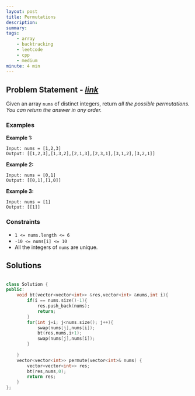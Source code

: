 ```yaml
---
layout: post
title: Permutations
description: 
summary: 
tags:
    - array
    - backtracking
    - leetcode
    - cpp
    - medium
minute: 4 min
---
```


## Problem Statement - [*link*](https://leetcode.com/problems/permutations/)
Given an array `nums` of distinct integers, return *all the possible permutations. You can return the answer in any order.*

 

### Examples
**Example 1:**  
```
Input: nums = [1,2,3]
Output: [[1,2,3],[1,3,2],[2,1,3],[2,3,1],[3,1,2],[3,2,1]]
```

**Example 2:**  
```
Input: nums = [0,1]
Output: [[0,1],[1,0]]
```

**Example 3:**  
```
Input: nums = [1]
Output: [[1]]
```

### Constraints
+ `1 <= nums.length <= 6`
+ `-10 <= nums[i] <= 10`
+ All the integers of `nums` are unique.

## Solutions
```cpp

class Solution {
public:
    void bt(vector<vector<int>> &res,vector<int> &nums,int i){
        if(i == nums.size()-1){
            res.push_back(nums); 
            return;
        }
        for(int j=i; j<nums.size(); j++){
            swap(nums[j],nums[i]);
            bt(res,nums,i+1);
            swap(nums[j],nums[i]);
        }
        
    }
    vector<vector<int>> permute(vector<int>& nums) {
        vector<vector<int>> res;
        bt(res,nums,0);
        return res;
    }
};

```
